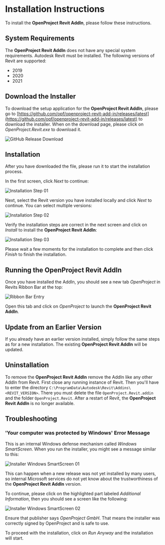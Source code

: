 # Installation Instructions

To install the **OpenProject Revit AddIn**, please follow these instructions.

## System Requirements

The **OpenProject Revit AddIn** does not have any special system requirements. Autodesk Revit must be installed. The
following versions of Revit are supported:

- 2019
- 2020
- 2021

## Download the Installer

To download the setup application for the **OpenProject Revit AddIn**, please go
to [https://github.com/opf/openproject-revit-add-in/releases/latest](https://github.com/opf/openproject-revit-add-in/releases/latest)
to download the installer. When on the download page, please click on _OpenProject.Revit.exe_ to download it.

![GitHub Release Download](images/github-releases-download.png)

## Installation

After you have downloaded the file, please run it to start the installation process.

In the first screen, click _Next_ to continue:

![Installation Step 01](images/installation-step-01.png)

Next, select the Revit version you have installed locally and click _Next_ to continue. You can select multiple
versions:

![Installation Step 02](images/installation-step-02.png)

Verify the installation steps are correct in the next screen and click on _Install_ to install the **OpenProject Revit
AddIn**:

![Installation Step 03](images/installation-step-03.png)

Please wait a few moments for the installation to complete and then click _Finish_ to finish the installation.

## Running the OpenProject Revit AddIn

Once you have installed the AddIn, you should see a new tab _OpenProject_ in Revits Ribbon Bar at the top:

![Ribbon Bar Entry](images/ribbon-bar-entry.png)

Open this tab and click on _OpenProject_ to launch the **OpenProject Revit AddIn**.

## Update from an Earlier Version

If you already have an earlier version installed, simply follow the same steps as for a new installation. The
existing **OpenProject Revit AddIn** will be updated.

## Uninstallation

To remove the **OpenProject Revit AddIn** remove the AddIn like any other AddIn from Revit. First close any running
instance of Revit. Then you'll have to enter the directory `C:\ProgramData\Autodesk\Revit\Addins\<REVIT_VERSION>`. There
you must delete the file `OpenProject.Revit.addin` and the folder `OpenProject.Revit`. After a restart of Revit, the
**OpenProject Revit AddIn** is no longer available.

## Troubleshooting

### 'Your computer was protected by Windows' Error Message

This is an internal Windows defense mechanism called _Windows SmartScreen_. When you run the installer, you might see a
message similar to this:

![Installer Windows SmartScreen 01](images/installer-smart-screen-01.png)

This can happen when a new release was not yet installed by many users, so internal Microsoft services do not yet know
about the trustworthiness of the **OpenProject Revit AddIn** version.

To continue, please click on the highlighted part labeled _Additional Information_, then you should see a screen like
the following:

![Installer Windows SmartScreen 02](images/installer-smart-screen-02.png)

Ensure that publisher says _OpenProject GmbH_. That means the installer was correctly signed by OpenProject and is safe
to use.

To proceed with the installation, click on _Run Anyway_ and the installation will start.
